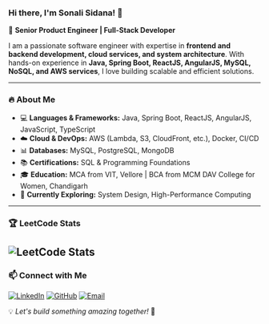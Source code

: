 ### Hi there, I'm Sonali Sidana! 👋

🚀 **Senior Product Engineer | Full-Stack Developer**

I am a passionate software engineer with expertise in **frontend and backend development, cloud services, and system architecture**. With hands-on experience in **Java, Spring Boot, ReactJS, AngularJS, MySQL, NoSQL, and AWS services**, I love building scalable and efficient solutions.

---

### 🔥 About Me
- 💻 **Languages & Frameworks:** Java, Spring Boot, ReactJS, AngularJS, JavaScript, TypeScript
- ☁️ **Cloud & DevOps:** AWS (Lambda, S3, CloudFront, etc.), Docker, CI/CD
- 📊 **Databases:** MySQL, PostgreSQL, MongoDB
- 📚 **Certifications:** SQL & Programming Foundations
- 🎓 **Education:** MCA from VIT, Vellore | BCA from MCM DAV College for Women, Chandigarh
- 🌱 **Currently Exploring:** System Design, High-Performance Computing

---

### 🏆 LeetCode Stats
![LeetCode Stats](https://leetcard.jacoblin.cool/sonali_sidana?theme=dark&font=Monospace)
---

### 📫 Connect with Me
[![LinkedIn](https://img.shields.io/badge/-LinkedIn-blue?style=flat&logo=linkedin)](https://www.linkedin.com/in/sonali-sidana-1310/)
[![GitHub](https://img.shields.io/badge/-GitHub-black?style=flat&logo=github)](https://github.com/sonalisidana13)
[![Email](https://img.shields.io/badge/Email-me-red?style=flat&logo=gmail)](mailto:sonalisidana13@gmail.com)

💡 *Let's build something amazing together!* 🚀
<!---
sonalisidana13/sonalisidana13 is a ✨ special ✨ repository because its `README.md` (this file) appears on your GitHub profile.
You can click the Preview link to take a look at your changes.
--->
